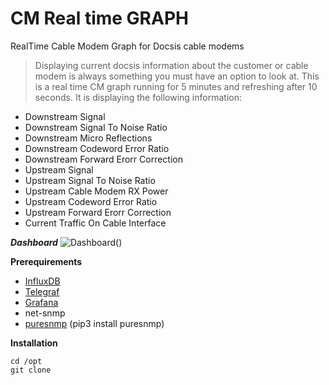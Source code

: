 # CM Real time GRAPH
RealTime Cable Modem Graph for Docsis cable modems

>Displaying current docsis information about the customer or cable modem is always something you must have an option to look at. This is a real time CM graph running for 5 minutes and refreshing after 10 seconds. It is displaying the following information:

- Downstream Signal
- Downstream Signal To Noise Ratio
- Downstream Micro Reflections
- Downstream Codeword Error Ratio
- Downstream Forward Erorr Correction
- Upstream Signal
- Upstream Signal To Noise Ratio
- Upstream Cable Modem RX Power
- Upstream Codeword Error Ratio
- Upstream Forward Erorr Correction
- Current Traffic On Cable Interface

***Dashboard***
![Dashboard](https://raw.githubusercontent.com/l-n-monitoring/CM-RT-GRAPH/master/images/screencapture-localhost-3333-d-6gm-OtWWk-rt-cm-graph-2019-05-20-15_58_40.png)()

**Prerequirements**
- <a href="https://docs.influxdata.com/influxdb/v1.7/introduction/installation/">InfluxDB</a>
- <a href="https://docs.influxdata.com/telegraf/v1.10/introduction/installation/">Telegraf</a>
- <a href="https://grafana.com/docs/installation/">Grafana</a>
- net-snmp
- <a href="https://pypi.org/project/puresnmp/">puresnmp</a> (pip3 install puresnmp)

**Installation**
```
cd /opt
git clone 
```
